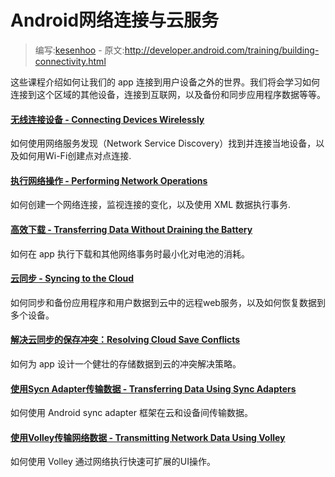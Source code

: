 # Android网络连接与云服务

> 编写:[kesenhoo](https://github.com/kesenhoo) - 原文:<http://developer.android.com/training/building-connectivity.html>

这些课程介绍如何让我们的 app 连接到用户设备之外的世界。我们将会学习如何连接到这个区域的其他设备，连接到互联网，以及备份和同步应用程序数据等等。

#### [无线连接设备 - Connecting Devices Wirelessly](connectivity/connect-devices-wireless/index.html)

  如何使用网络服务发现（Network Service Discovery）找到并连接当地设备，以及如何用Wi-Fi创建点对点连接.


#### [执行网络操作 - Performing Network Operations](connectivity/network-ops/index.html)

  如何创建一个网络连接，监视连接的变化，以及使用 XML 数据执行事务.


#### [高效下载 - Transferring Data Without Draining the Battery](connectivity/efficient-downloads/index.html)

  如何在 app 执行下载和其他网络事务时最小化对电池的消耗。


#### [云同步 - Syncing to the Cloud](connectivity/cloudsync/index.html)

  如何同步和备份应用程序和用户数据到云中的远程web服务，以及如何恢复数据到多个设备。


#### [解决云同步的保存冲突：Resolving Cloud Save Conflicts](connectivity/cloudsave/index.html)

  如何为 app 设计一个健壮的存储数据到云的冲突解决策略。


#### [使用Sycn Adapter传输数据 - Transferring Data Using Sync Adapters](connectivity/sync-adapters/index)

  如何使用 Android sync adapter 框架在云和设备间传输数据。


#### [使用Volley传输网络数据 - Transmitting Network Data Using Volley](connectivity/volley/index.html)

  如何使用 Volley 通过网络执行快速可扩展的UI操作。
